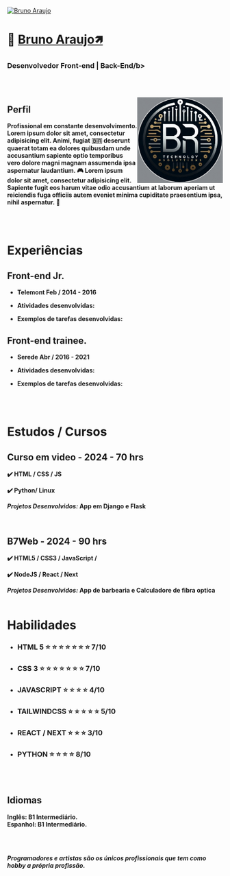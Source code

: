 [![Bruno Araujo](./img/banner-01.png)](https://google.com/)

# 👋 <b>[Bruno Araujo🡽](hhttps://www.linkedin.com/in/bruno-araujo-a645a030b/)</b>

### <b>Desenvolvedor Front-end</b> | <b>Back-End/b>

<br /><br />

<img src="./img/img-01.png" min-width="200" max-width="200" width="200" align="right" alt="Perfil">

## <b>Perfil</b>
Profissional em constante desenvolvimento. <br />
Lorem ipsum dolor sit amet, consectetur adipisicing elit. Animi, fugiat :brazil:
deserunt quaerat totam ea dolores quibusdam unde accusantium sapiente optio
temporibus vero dolore magni magnam assumenda ipsa aspernatur laudantium. 🎮
Lorem ipsum dolor sit amet, consectetur adipisicing elit. Sapiente fugit eos harum vitae odio accusantium at laborum aperiam ut reiciendis fuga officiis autem eveniet minima cupiditate praesentium ipsa, nihil aspernatur. 🐶

<br /><br />

# <b>Experiências</b>

## Front-end Jr.

- Telemont Feb / 2014 - 2016

- Atividades desenvolvidas:
- Exemplos de tarefas desenvolvidas:

## Front-end trainee.

 - Serede Abr / 2016 - 2021

- Atividades desenvolvidas:
- Exemplos de tarefas desenvolvidas:

<br /><br />

# <b>Estudos / Cursos</b>

## Curso em video - 2024 - 70 hrs

✔️ HTML / CSS / JS

✔️ Python/ Linux

_Projetos Desenvolvidos:_ App em Django e Flask

<br />

## B7Web - 2024 - 90 hrs

✔️ HTML5 / CSS3 / JavaScript / 

✔️ NodeJS / React / Next

_Projetos Desenvolvidos:_ App de barbearia e Calculadore de fibra optica 
<br /><br />

# <b>Habilidades</b>

- ### HTML 5 ⭐ ⭐ ⭐ ⭐ ⭐ ⭐ ⭐ 7/10

- ### CSS 3 ⭐ ⭐ ⭐ ⭐ ⭐ ⭐ ⭐ 7/10

- ### JAVASCRIPT ⭐ ⭐ ⭐ ⭐ 4/10

- ### TAILWINDCSS ⭐ ⭐ ⭐ ⭐ ⭐ 5/10

- ### REACT / NEXT ⭐ ⭐ ⭐ 3/10

- ### PYTHON ⭐ ⭐ ⭐ ⭐ 8/10

<br /><br />

## Idiomas

<b>Inglês:</b> B1 Intermediário. <br />
<b>Espanhol:</b> B1 Intermediário.

<br /><br />

_Programadores e artistas são os únicos profissionais que tem como hobby a própria profissão._

